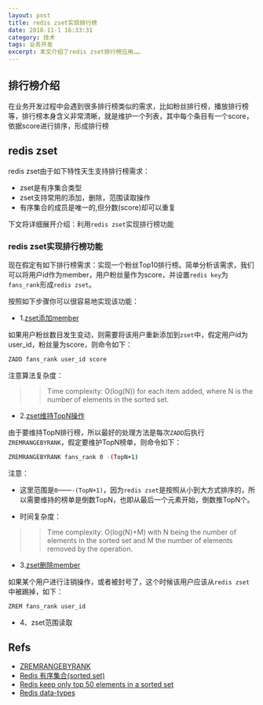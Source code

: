```yaml
---
layout: post
title: redis zset实现排行榜
date: 2018-11-1 16:33:31
category: 技术
tags: 业务开发
excerpt: 本文介绍了redis zset排行榜应用……
---
```


## 排行榜介绍

在业务开发过程中会遇到很多排行榜类似的需求，比如粉丝排行榜，播放排行榜等，排行榜本身含义非常清晰，就是维护一个列表，其中每个条目有一个score，依据score进行排序，形成排行榜

## redis zset

redis zset由于如下特性天生支持排行榜需求：

* zset是有序集合类型
* zset支持常用的添加，删除，范围读取操作
* 有序集合的成员是唯一的,但分数(score)却可以重复

下文将详细展开介绍：利用`redis zset`实现排行榜功能

### redis zset实现排行榜功能

现在假定有如下排行榜需求：实现一个粉丝Top10排行榜。简单分析该需求，我们可以将用户id作为member，用户粉丝量作为score，并设置`redis key`为`fans_rank`形成`redis zset`。

按照如下步骤你可以很容易地实现该功能：

* 1.[zset添加member](https://redis.io/commands/zadd)

如果用户粉丝数目发生变动，则需要将该用户重新添加到`zset`中，假定用户id为user_id，粉丝量为score，则命令如下：

```bash
ZADD fans_rank user_id score
```

注意算法复杂度：

>> Time complexity: O(log(N)) for each item added, where N is the number of elements in the sorted set.

* 2.[zset维持TopN操作](https://redis.io/commands/zremrangebyrank)

由于要维持TopN排行榜，所以最好的处理方法是每次`ZADD`后执行`ZREMRANGEBYRANK`，假定要维护TopN榜单，则命令如下：

```bash
ZREMRANGEBYRANK fans_rank 0 -(TopN+1)
```

注意：

* 这里范围是`0`——`-(TopN+1)`，因为`redis zset`是按照从小到大方式排序的，所以需要维持的榜单是倒数TopN，也即从最后一个元素开始，倒数推TopN个。

* 时间复杂度：
>> Time complexity: O(log(N)+M) with N being the number of elements in the sorted set and M the number of elements removed by the operation.

* 3.[zset删除member](https://redis.io/commands/zrem)

如果某个用户进行注销操作，或者被封号了，这个时候该用户应该从`redis zset`中被踢掉，如下：

```bash
ZREM fans_rank user_id
```

* 4、zset范围读取

## Refs

* [ZREMRANGEBYRANK](http://redisdoc.com/sorted_set/zremrangebyrank.html)
* [Redis 有序集合(sorted set)](http://www.runoob.com/redis/redis-sorted-sets.html)
* [Redis keep only top 50 elements in a sorted set](https://stackoverflow.com/questions/17650240/redis-keep-only-top-50-elements-in-a-sorted-set)
* [Redis data-types](https://redis.io/topics/data-types)